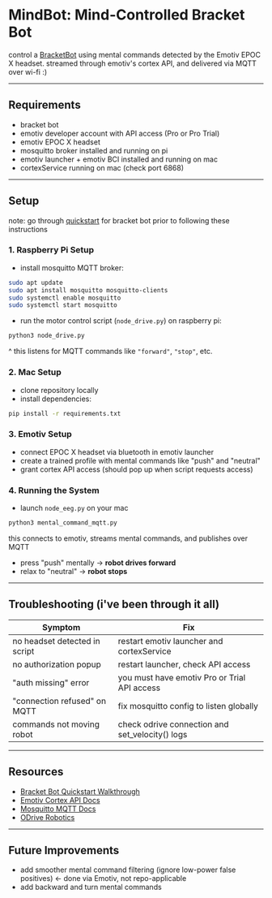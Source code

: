 # MindBot: Mind-Controlled Bracket Bot 

control a [BracketBot](https://www.bracket.bot/) using mental commands detected by the Emotiv EPOC X headset. streamed through emotiv's cortex API, and delivered via MQTT over wi-fi :)


---

## Requirements

- bracket bot
- emotiv developer account with API access (Pro or Pro Trial)
- emotiv EPOC X headset
- mosquitto broker installed and running on pi
- emotiv launcher + emotiv BCI installed and running on mac
- cortexService running on mac (check port 6868)

---


## Setup

note: go through [quickstart](https://github.com/BracketBotCapstone/quickstart) for bracket bot prior to following these instructions

### 1. Raspberry Pi Setup

- install mosquitto MQTT broker:

```bash
sudo apt update
sudo apt install mosquitto mosquitto-clients
sudo systemctl enable mosquitto
sudo systemctl start mosquitto
```

- run the motor control script (`node_drive.py`) on raspberry pi:

```bash
python3 node_drive.py
```

^ this listens for MQTT commands like `"forward"`, `"stop"`, etc.

### 2. Mac Setup

- clone repository locally
- install dependencies:

```bash
pip install -r requirements.txt
```

### 3. Emotiv Setup

- connect EPOC X headset via bluetooth in emotiv launcher
- create a trained profile with mental commands like "push" and "neutral"
- grant cortex API access (should pop up when script requests access)

### 4. Running the System

- launch `node_eeg.py` on your mac

```bash
python3 mental_command_mqtt.py
```

this connects to emotiv, streams mental commands, and publishes over MQTT

- press "push" mentally → **robot drives forward**
- relax to "neutral" → **robot stops**

---


## Troubleshooting (i've been through it all)

| Symptom | Fix |
|---------|-----|
| no headset detected in script | restart emotiv launcher and cortexService |
| no authorization popup | restart launcher, check API access |
| "auth missing" error | you must have emotiv Pro or Trial API access |
| "connection refused" on MQTT | fix mosquitto config to listen globally |
| commands not moving robot | check odrive connection and set_velocity() logs |

---

## Resources

- [Bracket Bot Quickstart Walkthrough](https://docs.bracket.bot/docs/kit-assembly)
- [Emotiv Cortex API Docs](https://emotiv.gitbook.io/cortex-api/)
- [Mosquitto MQTT Docs](https://mosquitto.org/)
- [ODrive Robotics](https://docs.odriverobotics.com/)

---

## Future Improvements

- add smoother mental command filtering (ignore low-power false positives) <- done via Emotiv, not repo-applicable
- add backward and turn mental commands
